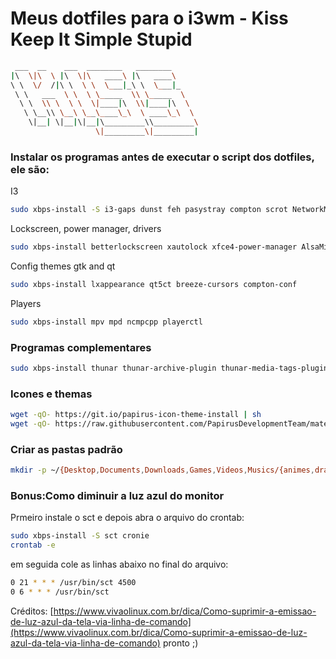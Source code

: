 # Meus dotfiles para o i3wm  - Kiss Keep It Simple Stupid

```sh
 ___  __    ___  ________   ________      
|\  \|\  \ |\  \|\   ____\ |\   ____\     
\ \  \/  /|\ \  \ \  \___|_\ \  \___|_    
 \ \   ___  \ \  \ \_____  \\ \_____  \   
  \ \  \\ \  \ \  \|____|\  \\|____|\  \  
   \ \__\\ \__\ \__\____\_\  \ ____\_\  \ 
    \|__| \|__|\|__|\_________\\_________\
                   \|_________\|_________| 
```

### Instalar os programas antes de executar o script dos dotfiles, ele são:

I3
```sh
sudo xbps-install -S i3-gaps dunst feh pasystray compton scrot NetworkManager network-manager-applet ImageMagick polybar font-unifont-bdf font-Siji
```

Lockscreen, power manager, drivers
```sh
sudo xbps-install betterlockscreen xautolock xfce4-power-manager AlsaMixer.app 
```

Config themes gtk and qt
```sh
sudo xbps-install lxappearance qt5ct breeze-cursors compton-conf
```

Players
```sh
sudo xbps-install mpv mpd ncmpcpp playerctl
```
### Programas complementares
```sh
sudo xbps-install thunar thunar-archive-plugin thunar-media-tags-plugin thunar-volman qbittorrent cabextract p7zip p7zip-urar unrar unzip zip dialog gtkdialog libreoffice libreoffice-i18n-pt-BR xarchiver detox geany xfce4-clipman-plugin
```

### Icones e themas
```sh
wget -qO- https://git.io/papirus-icon-theme-install | sh
wget -qO- https://raw.githubusercontent.com/PapirusDevelopmentTeam/materia-kde/master/install.sh 
```
### Criar as pastas padrão
```sh
mkdir -p ~/{Desktop,Documents,Downloads,Games,Videos,Musics/{animes,dramas,rock},Pictures/{abstratas,fotos,paisagens,wallpapers,ScreenShots},git,.programas,Podcasts}
```

### Bonus:Como diminuir a luz azul do monitor

Prmeiro instale o sct e depois abra o arquivo do crontab:
```sh
sudo xbps-install -S sct cronie
crontab -e
```
em seguida cole as linhas abaixo no final do arquivo:
```sh
0 21 * * * /usr/bin/sct 4500
0 6 * * * /usr/bin/sct 
```
Créditos: [https://www.vivaolinux.com.br/dica/Como-suprimir-a-emissao-de-luz-azul-da-tela-via-linha-de-comando](https://www.vivaolinux.com.br/dica/Como-suprimir-a-emissao-de-luz-azul-da-tela-via-linha-de-comando)
pronto ;)

